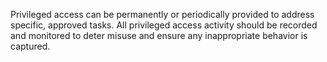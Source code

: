 Privileged access can be permanently or periodically provided to address specific, approved tasks. All privileged access activity should be recorded and monitored to deter misuse and ensure any inappropriate behavior is captured.